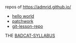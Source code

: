 repos of https://admrid.github.io/

- [hello world](https://github.com/admrid/hello-world)
- [patchwork](https://github.com/admrid/patchwork)
- [git-lesson-repo](https://github.com/admrid/git-lesson-repository)


THE [BADCAT-SYLLABUS](https://github.com/greenfox-academy/badcat-syllabus/wiki/Week-1)


